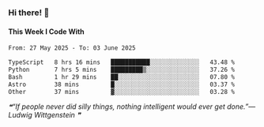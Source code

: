 ### Hi there! 👋

#### This Week I Code With
<!--START_SECTION:waka-->

```txt
From: 27 May 2025 - To: 03 June 2025

TypeScript   8 hrs 16 mins   ███████████░░░░░░░░░░░░░░   43.48 %
Python       7 hrs 5 mins    █████████▒░░░░░░░░░░░░░░░   37.26 %
Bash         1 hr 29 mins    ██░░░░░░░░░░░░░░░░░░░░░░░   07.80 %
Astro        38 mins         █░░░░░░░░░░░░░░░░░░░░░░░░   03.37 %
Other        37 mins         ▓░░░░░░░░░░░░░░░░░░░░░░░░   03.28 %
```

<!--END_SECTION:waka-->

<!--STARTS_HERE_QUOTE_README-->
<i>❝“If people never did silly things, nothing intelligent would ever get done.”— Ludwig Wittgenstein   ❞</i>
<!--ENDS_HERE_QUOTE_README-->
